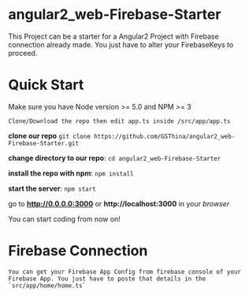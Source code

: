 # angular2_web-Firebase-Starter
This Project can be a starter for a Angular2 Project with Firebase connection already made. You just have to alter your FirebaseKeys to proceed.
# Quick Start
Make sure you have Node version >= 5.0 and NPM >= 3

	Clone/Download the repo then edit app.ts inside /src/app/app.ts

**clone our repo** `git clone https://github.com/GSThina/angular2_web-Firebase-Starter.git`

**change directory to our repo**: `cd angular2_web-Firebase-Starter`

**install the repo with npm**: `npm install`

**start the server**: `npm start`

go to **http://0.0.0.0:3000** or **http://localhost:3000** in your *browser*

You can start coding from now on!

# Firebase Connection
	You can get your Firebase App Config from firebase console of your Firebase App. You just have to poste that details in the `src/app/home/home.ts`
	
